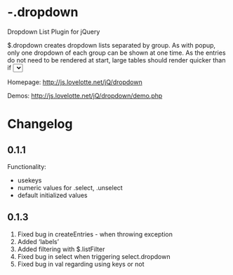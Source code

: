 -.dropdown
==========

Dropdown List Plugin for jQuery

$.dropdown creates dropdown lists separated by group. As with popup, only one dropdown of each group can be shown at one time. As the entries do not need to be rendered at start, large tables should render quicker than if <select> is used.

Homepage: http://js.lovelotte.net/jQ/dropdown

Demos: http://js.lovelotte.net/jQ/dropdown/demo.php

Changelog
=========

0.1.1
------
Functionality:
- usekeys
- numeric values for .select, .unselect
- default initialized values

0.1.3
------
1. Fixed bug in createEntries - when throwing exception
2. Added ‘labels’
3. Added filtering with $.listFilter
4. Fixed bug in select when triggering select.dropdown
5. Fixed bug in val regarding using keys or not
